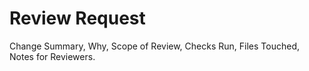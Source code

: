 # Review Request
Change Summary, Why, Scope of Review, Checks Run, Files Touched, Notes for Reviewers.
